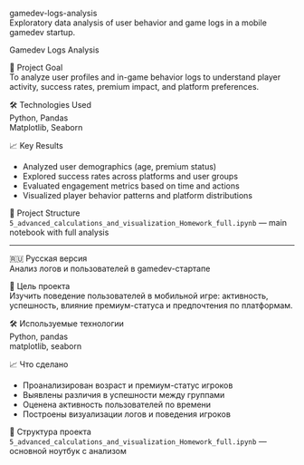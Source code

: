 gamedev-logs-analysis  
Exploratory data analysis of user behavior and game logs in a mobile gamedev startup.

Gamedev Logs Analysis  

📌 Project Goal  
To analyze user profiles and in-game behavior logs to understand player activity, success rates, premium impact, and platform preferences.

🛠 Technologies Used  
Python, Pandas  
Matplotlib, Seaborn

📈 Key Results  
- Analyzed user demographics (age, premium status)  
- Explored success rates across platforms and user groups  
- Evaluated engagement metrics based on time and actions  
- Visualized player behavior patterns and platform distributions

📂 Project Structure  
`5_advanced_calculations_and_visualization_Homework_full.ipynb` — main notebook with full analysis

---

🇷🇺 Русская версия  
Анализ логов и пользователей в gamedev-стартапе  

📌 Цель проекта  
Изучить поведение пользователей в мобильной игре: активность, успешность, влияние премиум-статуса и предпочтения по платформам.

🛠 Используемые технологии  
Python, pandas  
matplotlib, seaborn

📈 Что сделано  
- Проанализирован возраст и премиум-статус игроков  
- Выявлены различия в успешности между группами  
- Оценена активность пользователей по времени  
- Построены визуализации логов и поведения игроков

📂 Структура проекта  
`5_advanced_calculations_and_visualization_Homework_full.ipynb` — основной ноутбук с анализом
